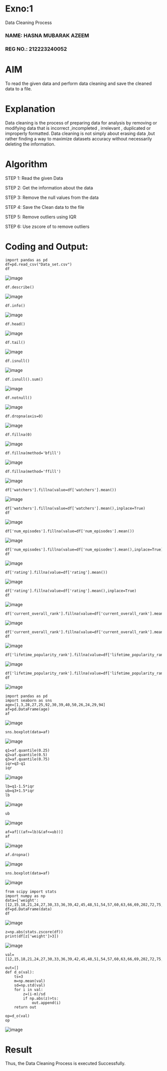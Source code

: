 # Exno:1
Data Cleaning Process
### NAME: HASNA MUBARAK AZEEM
### REG NO.: 212223240052
# AIM
To read the given data and perform data cleaning and save the cleaned data to a file.

# Explanation
Data cleaning is the process of preparing data for analysis by removing or modifying data that is incorrect ,incompleted , irrelevant , duplicated or improperly formatted. Data cleaning is not simply about erasing data ,but rather finding a way to maximize datasets accuracy without necessarily deleting the information.

# Algorithm
STEP 1: Read the given Data

STEP 2: Get the information about the data

STEP 3: Remove the null values from the data

STEP 4: Save the Clean data to the file

STEP 5: Remove outliers using IQR

STEP 6: Use zscore of to remove outliers

# Coding and Output:
```
import pandas as pd
df=pd.read_csv("Data_set.csv")
df
```
![image](https://github.com/user-attachments/assets/fc079894-7cfe-4e7b-b0f5-4d737eee2bea)

```
df.describe()
```
![image](https://github.com/user-attachments/assets/cb1ffa5d-0247-49cf-a523-2fcb0cfa5202)

```
df.info()
```
![image](https://github.com/user-attachments/assets/e5056484-f8b6-4eb5-824a-c18a4846e9ac)

```
df.head()
```
![image](https://github.com/user-attachments/assets/7e8840a8-bb65-4b51-b68f-ea85e956d572)

```
df.tail()
```
![image](https://github.com/user-attachments/assets/dcc5b02c-d810-4973-9991-ca82566ef248)

```
df.isnull()
```
![image](https://github.com/user-attachments/assets/3c56c4e1-9dc1-4e6f-aacb-2a7c9d3da790)

```
df.isnull().sum()
```
![image](https://github.com/user-attachments/assets/2074150b-989d-4d8b-b3b0-e2855988baba)

```
df.notnull()
```
![image](https://github.com/user-attachments/assets/6d45c24f-8b00-4430-8634-f3d52fc671ee)

```
df.dropna(axis=0)
```
![image](https://github.com/user-attachments/assets/61430121-fd18-47c2-95ae-3e4ff23d6afd)

```
df.fillna(0)
```
![image](https://github.com/user-attachments/assets/cf13c792-46f3-4729-a0f6-9bb045a10208)

```
df.fillna(method='bfill')
```
![image](https://github.com/user-attachments/assets/725de920-5472-4f86-b929-3954ceb2bf1a)

```
df.fillna(method='ffill')
```
![image](https://github.com/user-attachments/assets/6e0fd86d-b72c-4ff7-834b-241d44b11561)

```
df['watchers'].fillna(value=df['watchers'].mean())
```
![image](https://github.com/user-attachments/assets/ec1b37e1-2c81-4b46-81f7-5da86275bf9f)

```
df['watchers'].fillna(value=df['watchers'].mean(),inplace=True)
df
```
![image](https://github.com/user-attachments/assets/c03b594b-d1f1-4517-acba-4771da4d865a)

```
df['num_episodes'].fillna(value=df['num_episodes'].mean())
```
![image](https://github.com/user-attachments/assets/2b132216-f0e4-49ec-b635-cdcad57f002f)

```
df['num_episodes'].fillna(value=df['num_episodes'].mean(),inplace=True)
df
```
![image](https://github.com/user-attachments/assets/cdd268d1-3670-4548-bca2-5481053423a5)

```
df['rating'].fillna(value=df['rating'].mean())
```
![image](https://github.com/user-attachments/assets/6bdd9048-67ce-4fd2-b553-7825c4f041de)

```
df['rating'].fillna(value=df['rating'].mean(),inplace=True)
df
```
![image](https://github.com/user-attachments/assets/478ab7a4-eb85-45f0-bdee-10dbde192b77)

```
df['current_overall_rank'].fillna(value=df['current_overall_rank'].mean())
```
![image](https://github.com/user-attachments/assets/88dfdd3d-f9e4-42cf-84fc-03d7c0ddfc71)

```
df['current_overall_rank'].fillna(value=df['current_overall_rank'].mean(),inplace=True)
df
```
![image](https://github.com/user-attachments/assets/4a5d4453-b855-406f-90ba-593da3277a5f)

```
df['lifetime_popularity_rank'].fillna(value=df['lifetime_popularity_rank'].mean())
```
![image](https://github.com/user-attachments/assets/dd37b5ce-536a-42be-b65d-c05b3d4f4b11)

```
df['lifetime_popularity_rank'].fillna(value=df['lifetime_popularity_rank'].mean(),inplace=True)
df
```
![image](https://github.com/user-attachments/assets/6943038d-4be1-4ef2-b102-974fd8cae8db)

```
import pandas as pd
import seaborn as sns
age=[1,3,28,27,25,92,30,39,40,50,26,24,29,94]
af=pd.DataFrame(age)
af
```
![image](https://github.com/user-attachments/assets/a0e741e3-7c4c-458f-971f-36a31499275c)

```
sns.boxplot(data=af)
```
![image](https://github.com/user-attachments/assets/cdf946c8-b745-428d-ba5d-830cd02dc84c)

```
q1=af.quantile(0.25)
q2=af.quantile(0.5)
q3=af.quantile(0.75)
iqr=q3-q1
iqr
```
![image](https://github.com/user-attachments/assets/eedcfa96-f8f8-4eec-b80c-a85ecdd9ebd4)

```
lb=q1-1.5*iqr
ub=q3+1.5*iqr
lb
```
![image](https://github.com/user-attachments/assets/9a96b7f9-8a92-4a64-87b2-1611c7d3c4a7)

```
ub
```
![image](https://github.com/user-attachments/assets/0e04b003-2b90-4821-a913-13dda4923fbc)

```
af=af[((af>=lb)&(af<=ub))]
af
```
![image](https://github.com/user-attachments/assets/87230f50-23d9-4b7a-b015-b56ef3082d5b)

```
af.dropna()
```
![image](https://github.com/user-attachments/assets/f97ebf86-8d66-46d6-b9c8-3acd5dbd3ae4)

```
sns.boxplot(data=af)
```
![image](https://github.com/user-attachments/assets/75b987b5-1e20-4d58-b34b-6645fbcaebbd)

```
from scipy import stats
import numpy as np
data={'weight':[12,15,18,21,24,27,30,33,36,39,42,45,48,51,54,57,60,63,66,69,202,72,75,78,81,84,232,87,90,93,96,99,258]}
df=pd.DataFrame(data)
df 
```
![image](https://github.com/user-attachments/assets/dad5b996-2d79-4af8-b8ec-dc1de6232e96)

```
z=np.abs(stats.zscore(df))
print(df[z['weight']>3])
```
![image](https://github.com/user-attachments/assets/5efd4856-e454-4c4d-be26-434e248409f3)

```
val=[12,15,18,21,24,27,30,33,36,39,42,45,48,51,54,57,60,63,66,69,202,72,75,78,81,84,232,87,90,93,96,258]

out=[]
def d_o(val):
    ts=3
    m=np.mean(val)
    sd=np.std(val)
    for i in val:
        z=(i-m)/sd
        if np.abs(z)>ts:
            out.append(i)
    return out

op=d_o(val)
op
```
![image](https://github.com/user-attachments/assets/fb808ff7-6f9f-49a4-85b9-1f3e17b41d95)

















# Result
Thus, the Data Cleaning Process is executed Successfully.
